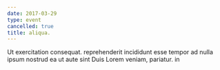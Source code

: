 ```yaml
---
date: 2017-03-29
type: event
cancelled: true
title: aliqua.
---
```

Ut exercitation consequat. reprehenderit incididunt esse tempor ad nulla ipsum nostrud ea ut aute sint Duis Lorem veniam, pariatur. in